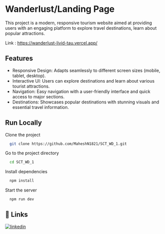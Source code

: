 
# Wanderlust/Landing Page

This project is a modern, responsive tourism website aimed at providing users with an engaging platform to explore travel destinations, learn about popular attractions.

Link : https://wanderlust-livid-tau.vercel.app/

## Features

- Responsive Design: Adapts seamlessly to different screen sizes (mobile, tablet, desktop).
- Interactive UI: Users can explore destinations and learn about various tourist attractions.
- Navigation: Easy navigation with a user-friendly interface and quick access to major sections.
- Destinations: Showcases popular destinations with stunning visuals and essential travel information.


## Run Locally

Clone the project

```bash
  git clone https://github.com/MaheshN1821/SCT_WD_1.git
```

Go to the project directory

```bash
  cd SCT_WD_1
```

Install dependencies

```bash
  npm install
```

Start the server

```bash
  npm run dev
```


## 🔗 Links
[![linkedin](https://img.shields.io/badge/linkedin-0A66C2?style=for-the-badge&logo=linkedin&logoColor=white)](https://www.linkedin.com/in/mahesh-18-n/)

